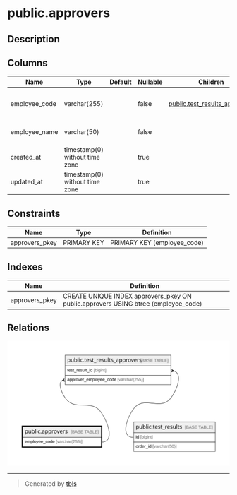 # public.approvers

## Description

## Columns

| Name          | Type                           | Default | Nullable | Children                                                          | Comment                      |
| ------------- | ------------------------------ | ------- | -------- | ----------------------------------------------------------------- | ---------------------------- |
| employee_code | varchar(255)                   |         | false    | [public.test_results_approvers](public.test_results_approvers.md) | Unique code for the employee |
| employee_name | varchar(50)                    |         | false    |                                                                   | Name of the employee         |
| created_at    | timestamp(0) without time zone |         | true     |                                                                   |                              |
| updated_at    | timestamp(0) without time zone |         | true     |                                                                   |                              |

## Constraints

| Name           | Type        | Definition                  |
| -------------- | ----------- | --------------------------- |
| approvers_pkey | PRIMARY KEY | PRIMARY KEY (employee_code) |

## Indexes

| Name           | Definition                                                                         |
| -------------- | ---------------------------------------------------------------------------------- |
| approvers_pkey | CREATE UNIQUE INDEX approvers_pkey ON public.approvers USING btree (employee_code) |

## Relations

![er](public.approvers.svg)

---

> Generated by [tbls](https://github.com/k1LoW/tbls)
